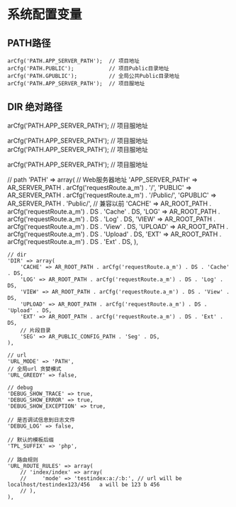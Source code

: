 # 系统配置变量


## PATH路径

```
arCfg('PATH.APP_SERVER_PATH');  // 项目地址
arCfg('PATH.PUBLIC');           // 项目Public目录地址
arCfg('PATH.GPUBLIC');          // 全局公共Public目录地址
arCfg('PATH.APP_SERVER_PATH');  // 项目服地址
```
## DIR 绝对路径


arCfg('PATH.APP_SERVER_PATH');  // 项目服地址

arCfg('PATH.APP_SERVER_PATH');  // 项目服地址
arCfg('PATH.APP_SERVER_PATH');  // 项目服地址



arCfg('PATH.APP_SERVER_PATH');  // 项目服地址




 // path
    'PATH' => array(
        // Web服务器地址
        'APP_SERVER_PATH' => AR_SERVER_PATH . arCfg('requestRoute.a_m') . '/',
        'PUBLIC' => AR_SERVER_PATH . arCfg('requestRoute.a_m') . '/Public/',
        'GPUBLIC' => AR_SERVER_PATH . 'Public/',
        // 兼容以前
        'CACHE' => AR_ROOT_PATH . arCfg('requestRoute.a_m') . DS . 'Cache' . DS,
        'LOG' => AR_ROOT_PATH . arCfg('requestRoute.a_m') . DS . 'Log' . DS,
        'VIEW' => AR_ROOT_PATH . arCfg('requestRoute.a_m') . DS . 'View' . DS,
        'UPLOAD' => AR_ROOT_PATH . arCfg('requestRoute.a_m') . DS . 'Upload' . DS,
        'EXT' => AR_ROOT_PATH . arCfg('requestRoute.a_m') . DS . 'Ext' . DS,
    ),

    // dir
    'DIR' => array(
        'CACHE' => AR_ROOT_PATH . arCfg('requestRoute.a_m') . DS . 'Cache' . DS,
        'LOG' => AR_ROOT_PATH . arCfg('requestRoute.a_m') . DS . 'Log' . DS,
        'VIEW' => AR_ROOT_PATH . arCfg('requestRoute.a_m') . DS . 'View' . DS,
        'UPLOAD' => AR_ROOT_PATH . arCfg('requestRoute.a_m') . DS . 'Upload' . DS,
        'EXT' => AR_ROOT_PATH . arCfg('requestRoute.a_m') . DS . 'Ext' . DS,
        // 片段目录
        'SEG' => AR_PUBLIC_CONFIG_PATH . 'Seg' . DS,
    ),

    // url
    'URL_MODE' => 'PATH',
    // 全局url 贪婪模式
    'URL_GREEDY' => false,

    // debug
    'DEBUG_SHOW_TRACE' => true,
    'DEBUG_SHOW_ERROR' => true,
    'DEBUG_SHOW_EXCEPTION' => true,

    // 是否调试信息到日志文件
    'DEBUG_LOG' => false,

    // 默认的模板后缀
    'TPL_SUFFIX' => 'php',

    // 路由规则
    'URL_ROUTE_RULES' => array(
        // 'index/index' => array(
        //     'mode' => 'testindex:a:/:b:', // url will be localhost/testindex123/456   a will be 123 b 456
        // ),
    ),